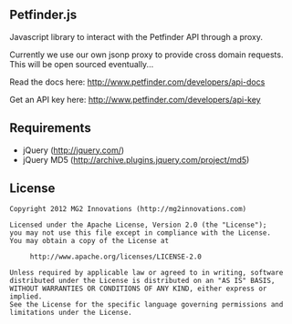 Petfinder.js
------------
Javascript library to interact with the Petfinder API through a proxy.

Currently we use our own jsonp proxy to provide cross domain requests.  This will be open sourced eventually...

Read the docs here: http://www.petfinder.com/developers/api-docs

Get an API key here: http://www.petfinder.com/developers/api-key


Requirements
------------
 * jQuery (http://jquery.com/)
 * jQuery MD5 (http://archive.plugins.jquery.com/project/md5)


License
-------

	Copyright 2012 MG2 Innovations (http://mg2innovations.com)
	
	Licensed under the Apache License, Version 2.0 (the "License");
	you may not use this file except in compliance with the License.
	You may obtain a copy of the License at
	
	     http://www.apache.org/licenses/LICENSE-2.0
	
	Unless required by applicable law or agreed to in writing, software
	distributed under the License is distributed on an "AS IS" BASIS,
	WITHOUT WARRANTIES OR CONDITIONS OF ANY KIND, either express or implied.
	See the License for the specific language governing permissions and
	limitations under the License.